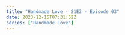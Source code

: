 ```yaml
---
title: "Handmade Love - S1E3 - Episode 03"
date: 2023-12-15T07:31:52Z
series: ["Handmade Love"]
---
```



<mux-player stream-type="on-demand"
  src="https://kp3d-my.sharepoint.com/personal/ryoo_kp3d_onmicrosoft_com/_layouts/15/download.aspx?share=ERnzvM9vkj5Dg6hFyUmwF9YBHh3JGEtTqpITwhdg4iMcWA" prefer-playback="mse" controls>
  </mux-player>
  
  
  <script src="https://cdn.jsdelivr.net/npm/@mux/mux-player"></script>
  
 <script type="application/ld+json">
 {
  "@context": "https://schema.org/",
  "@type": "VideoObject",
  "name": "Handmade Love - S1E3 - Episode 03",
  "contentUrl": "https://stream.mux.com/cmZcIhsWFKTV7truy1VixNE00b7EMxAey2E1gH4KeUps.m3u8",
  "thumbnailUrl": "https://www.themoviedb.org/t/p/original/aGuBIB79vDDQKcsQUIF5fa5P07b.jpg?width=314&fit_mode=preserve&time=25",
  "uploadDate": "2023-12-15T07:31:52Z",
}

</script>